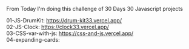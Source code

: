 From Today I'm doing this challenge of 30 Days 30 Javascript projects 

01-JS-DrumKit: https://drum-kit33.vercel.app/  
02-JS-Clock: https://clock33.vercel.app/  
03-CSS-var-with-js: https://css-and-js.vercel.app/  
04-expanding-cards: 
